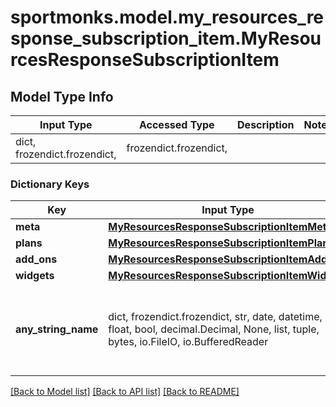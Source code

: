 # sportmonks.model.my_resources_response_subscription_item.MyResourcesResponseSubscriptionItem

## Model Type Info
Input Type | Accessed Type | Description | Notes
------------ | ------------- | ------------- | -------------
dict, frozendict.frozendict,  | frozendict.frozendict,  |  | 

### Dictionary Keys
Key | Input Type | Accessed Type | Description | Notes
------------ | ------------- | ------------- | ------------- | -------------
**meta** | [**MyResourcesResponseSubscriptionItemMeta**](MyResourcesResponseSubscriptionItemMeta.md) | [**MyResourcesResponseSubscriptionItemMeta**](MyResourcesResponseSubscriptionItemMeta.md) |  | [optional] 
**plans** | [**MyResourcesResponseSubscriptionItemPlans**](MyResourcesResponseSubscriptionItemPlans.md) | [**MyResourcesResponseSubscriptionItemPlans**](MyResourcesResponseSubscriptionItemPlans.md) |  | [optional] 
**add_ons** | [**MyResourcesResponseSubscriptionItemAddOns**](MyResourcesResponseSubscriptionItemAddOns.md) | [**MyResourcesResponseSubscriptionItemAddOns**](MyResourcesResponseSubscriptionItemAddOns.md) |  | [optional] 
**widgets** | [**MyResourcesResponseSubscriptionItemWidgets**](MyResourcesResponseSubscriptionItemWidgets.md) | [**MyResourcesResponseSubscriptionItemWidgets**](MyResourcesResponseSubscriptionItemWidgets.md) |  | [optional] 
**any_string_name** | dict, frozendict.frozendict, str, date, datetime, int, float, bool, decimal.Decimal, None, list, tuple, bytes, io.FileIO, io.BufferedReader | frozendict.frozendict, str, BoolClass, decimal.Decimal, NoneClass, tuple, bytes, FileIO | any string name can be used but the value must be the correct type | [optional]

[[Back to Model list]](../../README.md#documentation-for-models) [[Back to API list]](../../README.md#documentation-for-api-endpoints) [[Back to README]](../../README.md)

